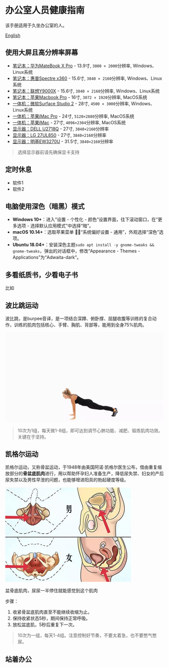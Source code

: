 # 办公室人员健康指南

该手册适用于久坐办公室的人。

[English](README.md)

## 使用大屏且高分辨率屏幕

- [笔记本：华为MateBook X Pro]() - 13.9寸, `3000 × 2000`分辨率, Windows、Linux系统
- [笔记本：惠普Spectre x360]() - 15.6寸, `3840 × 2160`分辨率, Windows、Linux系统
- [笔记本：联想Y9000X]() - 15.6寸, `3840 × 2160`分辨率, Windows、Linux系统
- [笔记本：苹果Macbook Pro]() - 16寸, `3072 × 1920`分辨率, MacOS系统  
- [一体机：微软Surface Studio 2]() - 28寸, `4500 × 3000`分辨率, Windows、Linux系统
- [一体机：苹果iMac Pro]() - 24寸, `5120×2880`分辨率, MacOS系统
- [一体机：苹果iMac]() - 27寸, `4096×2304`分辨率, MacOS系统  
- [显示器：DELL U2718Q]() - 27寸, `3840×2160`分辨率
- [显示器：LG 27UL850]() - 27寸, `3840×2160`分辨率
- [显示器：明基EW3270U]() - 31.5寸, `3840×2160`分辨率

> 选择显示器前请先确保显卡支持

## 定时休息
- 软件1
- 软件2

## 电脑使用深色（暗黑）模式
- **Windows 10+**：进入“设置 - 个性化 - 颜色”设置界面，往下滚动窗口，在“更多选项 - 选择默认应用模式”中选择“暗”。
- **macOS 10.14+**：选取苹果菜单 ，“系统偏好设置 - 通用”，外观选择“深色”选项。
- **Ubuntu 18.04+**：安装深色主题`sudo apt install -y gnome-tweaks && gnome-tweaks`，弹出的对话框中，修改“Appearance - Themes - Applications”为“Adwaita-dark”。

## 多看纸质书，少看电子书
比如

## 波比跳运动
波比跳，是burpee音译，是一项结合深蹲、俯卧撑、屈腿收腹等训练的复合动作，训练的肌肉包括核心、手臂、胸肌、背部等，能用到全身75%肌肉。

![](pobee.webp)

> 10次为1组，每天做1-8组，即可达到调节心肺功能、减肥、锻炼肌肉功效。关键在于坚持。

## 凯格尔运动
凯格尔运动，又称骨盆运动，于1948年由美国阿诺·凯格尔医生公布，借由重复缩放部分的**骨盆底肌肉**进行，用以帮助怀孕妇人准备生产，降低尿失禁、妇女的产后尿失禁以及男性早泄的问题，也能够增进阳具的勃起硬度等级。

![](pelvic_anatomy.jpg)

盆骨底肌肉，尿尿一半停住就能感觉到这个肌肉

步骤：
1. 收紧骨盆底肌肉直至不能继续收缩为止。
2. 保持收紧状态5秒，期间保持正常呼吸。
3. 放松盆底肌，5秒后重复下一次。

> 10次为一组，每天1-4组。注意控制好节奏，不要太着急，也不要憋气憋尿。

## 站着办公


